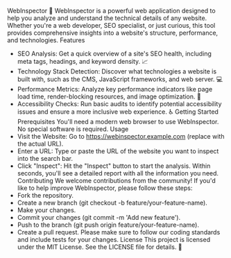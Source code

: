 WebInspector 🔎
WebInspector is a powerful web application designed to help you analyze and understand the technical details of any website. Whether you're a web developer, SEO specialist, or just curious, this tool provides comprehensive insights into a website's structure, performance, and technologies.
Features
 * SEO Analysis: Get a quick overview of a site's SEO health, including meta tags, headings, and keyword density. 📈
 * Technology Stack Detection: Discover what technologies a website is built with, such as the CMS, JavaScript frameworks, and web server. 💻
 * Performance Metrics: Analyze key performance indicators like page load time, render-blocking resources, and image optimization. 🚀
 * Accessibility Checks: Run basic audits to identify potential accessibility issues and ensure a more inclusive web experience. ♿
Getting Started
Prerequisites
You'll need a modern web browser to use WebInspector. No special software is required.
Usage
 * Visit the Website: Go to https://webinspector.example.com (replace with the actual URL).
 * Enter a URL: Type or paste the URL of the website you want to inspect into the search bar.
 * Click "Inspect": Hit the "Inspect" button to start the analysis.
Within seconds, you'll see a detailed report with all the information you need.
Contributing
We welcome contributions from the community! If you'd like to help improve WebInspector, please follow these steps:
 * Fork the repository.
 * Create a new branch (git checkout -b feature/your-feature-name).
 * Make your changes.
 * Commit your changes (git commit -m 'Add new feature').
 * Push to the branch (git push origin feature/your-feature-name).
 * Create a pull request.
Please make sure to follow our coding standards and include tests for your changes.
License
This project is licensed under the MIT License. See the LICENSE file for details. 📄
